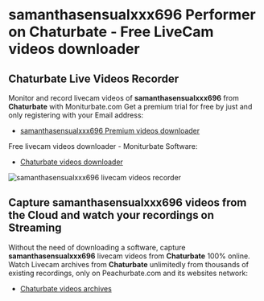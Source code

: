 # samanthasensualxxx696 Performer on Chaturbate - Free LiveCam videos downloader

## Chaturbate Live Videos Recorder

Monitor and record livecam videos of **samanthasensualxxx696** from **Chaturbate** with Moniturbate.com
Get a premium trial for free by just and only registering with your Email address:
* [samanthasensualxxx696 Premium videos downloader](https://moniturbate.com/request-demo-licence-key.html)

Free livecam videos downloader - Moniturbate Software:
* [Chaturbate videos downloader](https://moniturbate.com/moniturbate-download-software.html)

![samanthasensualxxx696 livecam videos recorder](https://peachurnet.com/templates/moniturbate-software.png)


## Capture samanthasensualxxx696 videos from the Cloud and watch your recordings on Streaming

Without the need of downloading a software, capture **samanthasensualxxx696** livecam videos from **Chaturbate** 100% online.
Watch Livecam archives from **Chaturbate** unlimitedly from thousands of existing recordings, only on Peachurbate.com and its websites network:
* [Chaturbate videos archives](https://peachurnet.com/)